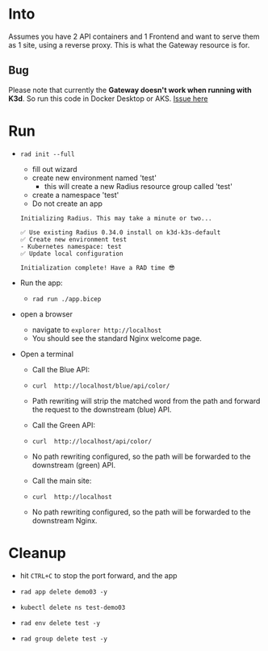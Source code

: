 # Into
Assumes you have 2 API containers and 1 Frontend and want to serve them as 1 site, using a reverse proxy.
This is what the Gateway resource is for.

## Bug
Please note that currently the **Gateway doesn't work when running with K3d**. So run this code in Docker Desktop or AKS.
[Issue here](https://github.com/radius-project/radius/issues/7637)

# Run

- `rad init --full`
    - fill out wizard
    - create new environment named 'test'
      - this will create a new Radius resource group called 'test'
    - create a namespace 'test'
    - Do not create an app
    ```
    Initializing Radius. This may take a minute or two...   
                                                            
    ✅ Use existing Radius 0.34.0 install on k3d-k3s-default
    ✅ Create new environment test                          
    - Kubernetes namespace: test                         
    ✅ Update local configuration                           
                                                            
    Initialization complete! Have a RAD time 😎
    ```

- Run the app:
  - `rad run ./app.bicep`

- open a browser
    - navigate to `explorer http://localhost`
    - You should see the standard Nginx welcome page.

- Open a terminal    
    - Call the Blue API:
    - `curl  http://localhost/blue/api/color/`
    - Path rewriting will strip the matched word from the path and forward the request to the downstream (blue) API.

    - Call the Green API:
    - `curl  http://localhost/api/color/`
    - No path rewriting configured, so the path will be forwarded to the downstream (green) API.

    - Call the main site:
    - `curl  http://localhost`
    - No path rewriting configured, so the path will be forwarded to the downstream Nginx.



# Cleanup
- hit `CTRL+C` to stop the port forward, and the app
- `rad app delete demo03 -y`
- `kubectl delete ns test-demo03`

- `rad env delete test -y`
- `rad group delete test -y`